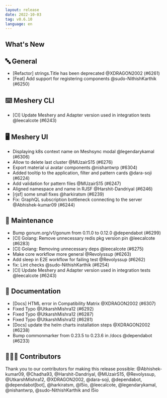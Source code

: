 ```yaml
---
layout: release
date: 2022-10-03
tag: v0.6.10
language: en
---
```


## What's New
## 🔤 General
- [Refactor] strings.Title has been deprecated @XDRAGON2002 (#6261)
- [Feat] Add support for registering components @sudo-NithishKarthik (#6250)

## ⌨️ Meshery CLI

- [CI] Update Meshery and Adapter version used in integration tests @leecalcote (#6243)

## 🖥 Meshery UI

- Displaying k8s context name on Meshsync modal @legendarykamal (#6306)
- Allow to delete last cluster @MUzairS15 (#6276)
- Export material ui avatar components @nishantwrp (#6304)
- Added tooltip to the application, filter and pattern cards @dara-soji (#6224)
- Add validation for pattern files @MUzairS15 (#6247)
- Aligned namespace and name in RJSF @Harshit-Dandriyal (#6246)
- [rjsf] some small fixes  @harkiratsm (#6239)
- Fix: GraphQL subscription bottleneck connecting to the server @Abhishek-kumar09 (#6244)

## 🧰 Maintenance

- Bump gonum.org/v1/gonum from 0.11.0 to 0.12.0 @dependabot (#6299)
- [CI] Golang: Remove unnecessary redis pkg version pin @leecalcote (#6283)
- [CI] Golang: Removing unnecessary deps @leecalcote (#6275)
- Make core workflow more general @Revolyssup (#6263)
- Add sleep in E2E workflow for failing test @Revolyssup (#6262)
- fix: Lint checks @sudo-NithishKarthik (#6254)
- [CI] Update Meshery and Adapter version used in integration tests @leecalcote (#6243)

## 📖 Documentation

- [Docs] HTML error in Compatibility Matrix @XDRAGON2002 (#6307)
- Fixed Typo @UtkarshMishra12 (#6292)
- Fixed Typo @UtkarshMishra12 (#6287)
- Fixed Typo @UtkarshMishra12 (#6281)
- [Docs] update the helm charts installation steps @XDRAGON2002 (#6238)
- Bump commonmarker from 0.23.5 to 0.23.6 in /docs @dependabot (#6233)

## 👨🏽‍💻 Contributors

Thank you to our contributors for making this release possible:
@Abhishek-kumar09, @Chadha93, @Harshit-Dandriyal, @MUzairS15, @Revolyssup, @UtkarshMishra12, @XDRAGON2002, @dara-soji, @dependabot, @dependabot[bot], @harkiratsm, @l5io, @leecalcote, @legendarykamal, @nishantwrp, @sudo-NithishKarthik and l5io
